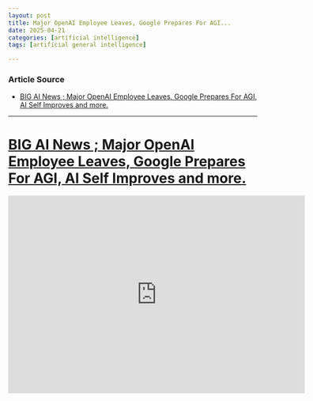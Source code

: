 ```yaml
---
layout: post
title: Major OpenAI Employee Leaves, Google Prepares For AGI... 
date: 2025-04-21
categories: [artificial intelligence]
tags: [artificial general intelligence]

---
```


### Article Source


* [BIG AI News ; Major OpenAI Employee Leaves, Google Prepares For AGI, AI Self Improves and more.](https://www.youtube.com/watch?v=PDz7WNHWcMs)

---


# [BIG AI News ; Major OpenAI Employee Leaves, Google Prepares For AGI, AI Self Improves and more.](https://www.youtube.com/watch?v=PDz7WNHWcMs)

<iframe width="600" height="400" src="https://www.youtube.com/embed/PDz7WNHWcMs?si=9jPzeq6wcT7M0L3_" title="YouTube video player" frameborder="0" allow="accelerometer; autoplay; clipboard-write; encrypted-media; gyroscope; picture-in-picture; web-share" referrerpolicy="strict-origin-when-cross-origin" allowfullscreen></iframe>